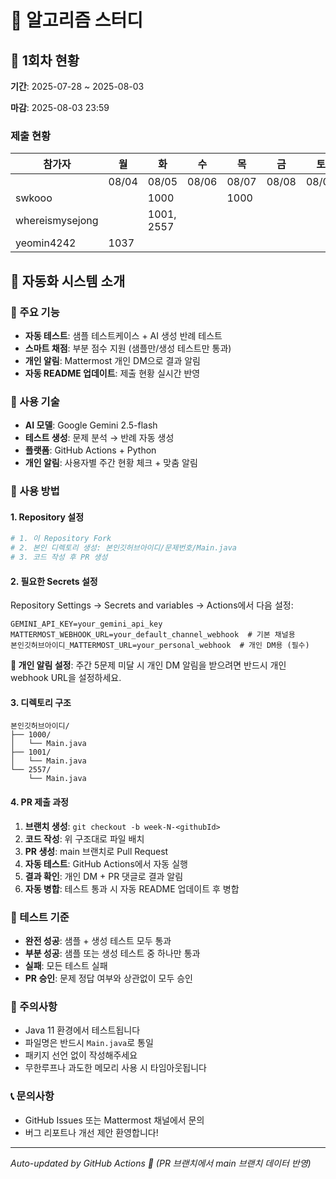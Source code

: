 # 🚀 알고리즘 스터디

## 📅 1회차 현황
**기간**: 2025-07-28 ~ 2025-08-03

**마감**: 2025-08-03 23:59

### 제출 현황

| 참가자 | 월 | 화 | 수 | 목 | 금 | 토 | 일 |
|--------|----|----|----|----|----|----|---|
|        | 08/04 | 08/05 | 08/06 | 08/07 | 08/08 | 08/09 | 08/10 |
| swkooo |  | 1000 |  | 1000 |  |  |  |
| whereismysejong |  | 1001, 2557 |  |  |  |  |  |
| yeomin4242 | 1037 |  |  |  |  |  |  |
## 🤖 자동화 시스템 소개

### 🔧 주요 기능
- **자동 테스트**: 샘플 테스트케이스 + AI 생성 반례 테스트
- **스마트 채점**: 부분 점수 지원 (샘플만/생성 테스트만 통과)
- **개인 알림**: Mattermost 개인 DM으로 결과 알림
- **자동 README 업데이트**: 제출 현황 실시간 반영

### 🧠 사용 기술
- **AI 모델**: Google Gemini 2.5-flash
- **테스트 생성**: 문제 분석 → 반례 자동 생성
- **플랫폼**: GitHub Actions + Python
- **개인 알림**: 사용자별 주간 현황 체크 + 맞춤 알림

### 📝 사용 방법

#### 1. Repository 설정
```bash
# 1. 이 Repository Fork
# 2. 본인 디렉토리 생성: 본인깃허브아이디/문제번호/Main.java
# 3. 코드 작성 후 PR 생성
```

#### 2. 필요한 Secrets 설정
Repository Settings → Secrets and variables → Actions에서 다음 설정:

```
GEMINI_API_KEY=your_gemini_api_key
MATTERMOST_WEBHOOK_URL=your_default_channel_webhook  # 기본 채널용
본인깃허브아이디_MATTERMOST_URL=your_personal_webhook  # 개인 DM용 (필수)
```

**📱 개인 알림 설정**: 주간 5문제 미달 시 개인 DM 알림을 받으려면 반드시 개인 webhook URL을 설정하세요. 

#### 3. 디렉토리 구조
```
본인깃허브아이디/
├── 1000/
│   └── Main.java
├── 1001/
│   └── Main.java
└── 2557/
    └── Main.java
```

#### 4. PR 제출 과정
1. **브랜치 생성**: `git checkout -b week-N-<githubId>`  
2. **코드 작성**: 위 구조대로 파일 배치
3. **PR 생성**: main 브랜치로 Pull Request
4. **자동 테스트**: GitHub Actions에서 자동 실행
5. **결과 확인**: 개인 DM + PR 댓글로 결과 알림
6. **자동 병합**: 테스트 통과 시 자동 README 업데이트 후 병합

### 🎯 테스트 기준
- **완전 성공**: 샘플 + 생성 테스트 모두 통과
- **부분 성공**: 샘플 또는 생성 테스트 중 하나만 통과  
- **실패**: 모든 테스트 실패
- **PR 승인**: 문제 정답 여부와 상관없이 모두 승인

### 🚨 주의사항
- Java 11 환경에서 테스트됩니다
- 파일명은 반드시 `Main.java`로 통일
- 패키지 선언 없이 작성해주세요
- 무한루프나 과도한 메모리 사용 시 타임아웃됩니다

### 📞 문의사항
- GitHub Issues 또는 Mattermost 채널에서 문의
- 버그 리포트나 개선 제안 환영합니다!

---
*Auto-updated by GitHub Actions 🤖 (PR 브랜치에서 main 브랜치 데이터 반영)*